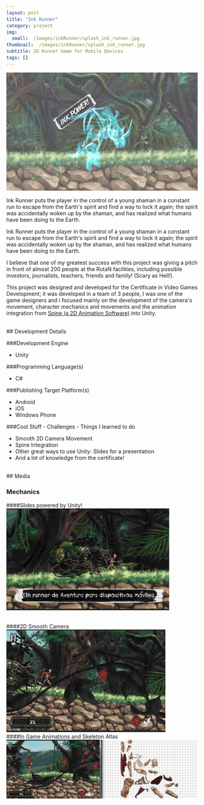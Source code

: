 ```yaml
---
layout: post
title: "Ink Runner"
category: project
img:
  small:  /images/inkRunner/splash_ink_runner.jpg
thumbnail:  /images/inkRunner/splash_ink_runner.jpg
subtitle: 2D Runner Game for Mobile Devices
tags: []
---
```


![Ink Runner]( /images/inkRunner/inkRunner-bg.jpg)


Ink Runner puts the player in the control of a young shaman in a constant run to escape from the
 Earth's spirit and find a way to lock it again; the spirit was accidentally woken up by the shaman,
 and has realized what humans have been doing to the Earth.
 
<!--more-->
 
Ink Runner puts the player in the control of a young shaman in a constant run to escape from the Earth's spirit and find a way to lock it again; 
the spirit was accidentally woken up by the shaman, and has realized what humans have been doing to the Earth.</p>

I believe that one of my greatest success with this project was giving a pitch in front of almost 200 people
at the RutaN facilities, including possible investors, journalists, teachers, friends and family! (Scary as Hell!).</p>
This project was designed and developed for the Certificate in Video Games Development; 
it was developed in a team of 3 people,
I was one of the game designers and i focused mainly on the development of the camera's movement, character mechanics and movements and the
animation integration from <a href="http://esotericsoftware.com/">Spine (a 2D Animation Software)</a> into Unity.</p>


<ul id="toc"></ul>
<br/>
## Development Details


###Development Engine
<ul>
  <li>Unity</li>
</ul>

###Programming Language(s)
<ul>
  <li>C#</li>
</ul>

###Publishing Target Platform(s)
<ul>
  <li>Android</li>
   <li>iOS</li>
  <li>Windows Phone</li>

</ul>				

###Cool Stuff - Challenges - Things I learned to do
<ul>
  <li>Smooth 2D Camera Movement</li>
  <li>Spine Integration</li>
  <li>Other great ways to use Unity: Slides for a presentation</li>
  <li>And a lot of knowledge from the certificate!</li>
 </ul>


<!--more-->
<br/>
## Media
<br/>

### Mechanics
####Slides powered by Unity!
<a href="/images/inkRunner/InkRunner-Slides.gif"><img src="/images//inkRunner/InkRunner-Slides.gif" alt="" style="float:center;border:0; width:429px;height:268px"/></a>

<br/>
####2D Smooth Camera
<a  href="/images/inkRunner/InkRunner-Camera.gif"><img src="/images/inkRunner/InkRunner-Camera.gif" alt="" /></a>


<br/>
####In Game Animations and Skeleton Atlas
<a href="/images/inkRunner/InkRunner-Animations.gif"><img src="/images//inkRunner/InkRunner-Animations.gif" alt="" /></a>


